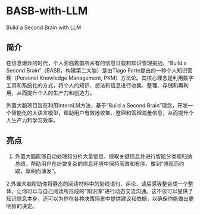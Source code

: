 # BASB-with-LLM
Build a Second Brain with LLM

## 简介

在信息爆炸的时代，个人面临着前所未有的信息过载和知识管理挑战。“Build a Second Brain”（BASB，构建第二大脑）是由Tiago Forte提出的一种个人知识管理（Personal Knowledge Management, PKM）方法论。其核心理念是利用数字工具和系统化的方式，将个人的知识、想法和信息进行收集、整理、存储和再利用，从而提升个人的生产力和创造力。

外置大脑项目旨在利用InternLM方法，基于“Build a Second Brain”理念，开发一个智能化的大语言模型，帮助用户有效地收集、整理和管理海量信息，从而提升个人生产力和学习效率。



## 亮点

1. 外置大脑能够自动处理和分析大量信息，提取关键信息并进行智能分类和归纳总结，帮助用户在纷繁复杂的信息环境中保持高效和有序，做到“博观而约取，厚积而薄发”。

2.外置大脑帮助你将静态的阅读材料中的划线语句、评论、读后感等整合成一个整体，让你可以与自己阅读所形成的“知识库”进行动态交流沟通。这不仅可以提供了知识信息本身，还可以为你在各种决策场景中提供建议和依据，以确保你能做出更明智的决定。
